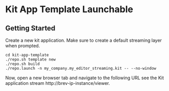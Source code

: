 # Kit App Template Launchable

## Getting Started

Create a new kit application. Make sure to create a default streaming layer when prompted.

```
cd kit-app-template
./repo.sh template new
./repo.sh build
./repo.launch -n my_company.my_editor_streaming.kit -- --no-window
```

Now, open a new browser tab and navigate to the following URL see the Kit application stream http://brev-ip-instance/viewer.